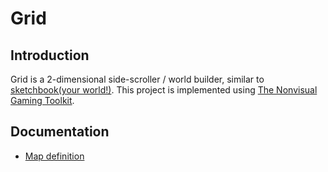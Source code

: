 # Grid

## Introduction

Grid is a 2-dimensional side-scroller / world builder, similar to [sketchbook(your world!)](https://sbyw.games). This project is implemented using [The Nonvisual Gaming Toolkit](https://github.com/samtupy/nvgt).

## Documentation

 * [Map definition](/doc/map_definition.md)
